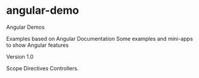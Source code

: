 # angular-demo
Angular Demos

Examples based on Angular Documentation
Some examples and mini-apps to show Angular features

Version 1.0

Scope
Directives
Controllers.
